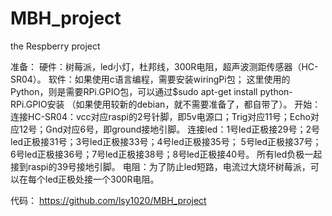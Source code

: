 # MBH_project
the Respberry project

准备：
    硬件：树莓派，led小灯，杜邦线，300R电阻，超声波测距传感器（HC-SR04）。
    软件：如果使用c语言编程，需要安装wiringPi包；
         这里使用的Python，则是需要RPi.GPIO包，可以通过$sudo apt-get install python-RPi.GPIO安装
        （如果使用较新的debian，就不需要准备了，都自带了）。
开始：
    连接HC-SR04：vcc对应raspi的2号针脚，即5v电源口；Trig对应11号；Echo对应12号；Gnd对应6号，即ground接地引脚。
    连接led：1号led正极接29号；2号led正极接31号；3号led正极接33号；4号led正极接35号；
            5号led正极接37号；6号led正极接36号；7号led正极接38号；8号led正极接40号。
            所有led负极一起接到raspi的39号接地引脚。
    电阻：为了防止led短路，电流过大烧坏树莓派，可以在每个led正极处接一个300R电阻。
    
代码：
    https://github.com/lsy1020/MBH_project
